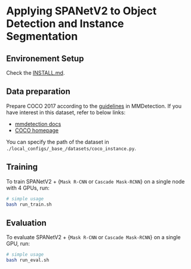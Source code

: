 # Applying SPANetV2 to Object Detection and Instance Segmentation


##  Environement Setup
Check the [INSTALL.md](./INSTALL.md).


## Data preparation

Prepare COCO 2017 according to the [guidelines](https://github.com/open-mmlab/mmdetection/blob/master/docs/en/useful_tools.md#dataset-download) in MMDetection. If you have interest in this dataset, refer to below links:

* [mmdetection docs](https://mmdetection.readthedocs.io/en/latest/user_guides/dataset_prepare.html)
* [COCO homepage](https://cocodataset.org/#download)


You can specify the path of the dataset in `./local_configs/_base_/datasets/coco_instance.py`.



## Training

To train SPANetV2 + {`Mask R-CNN` or `Cascade Mask-RCNN`} on a single node with 4 GPUs, run:

``` bash
# simple usage 
bash run_train.sh
```


## Evaluation
To evaluate SPANetV2 + {`Mask R-CNN` or `Cascade Mask-RCNN`} on a single GPU, run:

``` bash
# simple usage 
bash run_eval.sh
```
